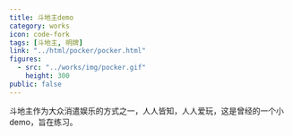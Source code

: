 ```yaml
---
title: 斗地主demo
category: works
icon: code-fork
tags: [斗地主, 明牌]
link: "../html/pocker/pocker.html"
figures:
  - src: "../works/img/pocker.gif"
    height: 300
public: false
---
```


斗地主作为大众消遣娱乐的方式之一，人人皆知，人人爱玩，这是曾经的一个小demo，旨在练习。
